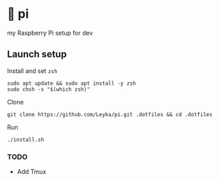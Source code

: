 # 🥧 pi

my Raspberry Pi setup for dev

## Launch setup

Install and set `zsh`

```
sudo apt update && sudo apt install -y zsh
sudo chsh -s "$(which zsh)"
```

Clone

```
git clone https://github.com/Leyka/pi.git .dotfiles && cd .dotfiles
```

Run

```
./install.sh
```

### TODO

- Add Tmux
